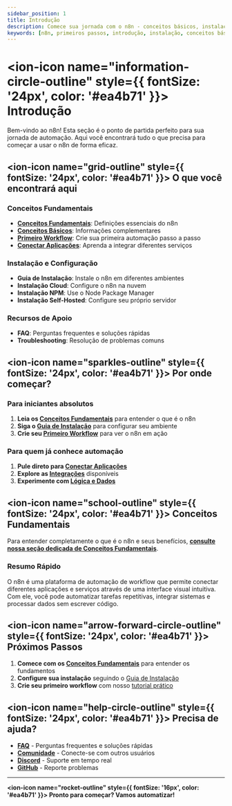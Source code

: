 ```yaml
---
sidebar_position: 1
title: Introdução
description: Comece sua jornada com o n8n - conceitos básicos, instalação e primeiro workflow
keywords: [n8n, primeiros passos, introdução, instalação, conceitos básicos, workflow]
---
```


# <ion-icon name="information-circle-outline" style={{ fontSize: '24px', color: '#ea4b71' }}></ion-icon> Introdução

Bem-vindo ao n8n! Esta seção é o ponto de partida perfeito para sua jornada de automação. Aqui você encontrará tudo o que precisa para começar a usar o n8n de forma eficaz.

## <ion-icon name="grid-outline" style={{ fontSize: '24px', color: '#ea4b71' }}></ion-icon> O que você encontrará aqui

### Conceitos Fundamentais

- **[Conceitos Fundamentais](./conceitos-fundamentais)**: Definições essenciais do n8n
- **[Conceitos Básicos](./conceitos-basicos)**: Informações complementares
- **[Primeiro Workflow](./primeiro-workflow)**: Crie sua primeira automação passo a passo
- **[Conectar Aplicações](./conectar-aplicacoes)**: Aprenda a integrar diferentes serviços

### Instalação e Configuração

- **Guia de Instalação**: Instale o n8n em diferentes ambientes
- **Instalação Cloud**: Configure o n8n na nuvem
- **Instalação NPM**: Use o Node Package Manager
- **Instalação Self-Hosted**: Configure seu próprio servidor

### Recursos de Apoio

- **FAQ**: Perguntas frequentes e soluções rápidas
- **Troubleshooting**: Resolução de problemas comuns

## <ion-icon name="sparkles-outline" style={{ fontSize: '24px', color: '#ea4b71' }}></ion-icon> Por onde começar?

### Para iniciantes absolutos

1. **Leia os [Conceitos Fundamentais](./conceitos-fundamentais)** para entender o que é o n8n
2. **Siga o [Guia de Instalação](./guia-instalacao)** para configurar seu ambiente
3. **Crie seu [Primeiro Workflow](./primeiro-workflow)** para ver o n8n em ação

### Para quem já conhece automação

1. **Pule direto para [Conectar Aplicações](./conectar-aplicacoes)**
2. **Explore as [Integrações](../../integracoes)** disponíveis
3. **Experimente com [Lógica e Dados](../../logica-e-dados)**

## <ion-icon name="school-outline" style={{ fontSize: '24px', color: '#ea4b71' }}></ion-icon> Conceitos Fundamentais

Para entender completamente o que é o n8n e seus benefícios, **[consulte nossa seção dedicada de Conceitos Fundamentais](./conceitos-fundamentais)**.

### Resumo Rápido

O n8n é uma plataforma de automação de workflow que permite conectar diferentes aplicações e serviços através de uma interface visual intuitiva. Com ele, você pode automatizar tarefas repetitivas, integrar sistemas e processar dados sem escrever código.

## <ion-icon name="arrow-forward-circle-outline" style={{ fontSize: '24px', color: '#ea4b71' }}></ion-icon> Próximos Passos

1. **Comece com os [Conceitos Fundamentais](./conceitos-fundamentais)** para entender os fundamentos
2. **Configure sua instalação** seguindo o [Guia de Instalação](./guia-instalacao)
3. **Crie seu primeiro workflow** com nosso [tutorial prático](./primeiro-workflow)

## <ion-icon name="help-circle-outline" style={{ fontSize: '24px', color: '#ea4b71' }}></ion-icon> Precisa de ajuda?

- **[FAQ](./faq)** - Perguntas frequentes e soluções rápidas
- **[Comunidade](../../comunidade)** - Conecte-se com outros usuários
- **[Discord](https://discord.gg/n8nbrasil)** - Suporte em tempo real
- **[GitHub](https://github.com/tatyquebralayout/n8n-Doc-pt-BR)** - Reporte problemas

---

**<ion-icon name="rocket-outline" style={{ fontSize: '16px', color: '#ea4b71' }}></ion-icon> Pronto para começar? Vamos automatizar!**

